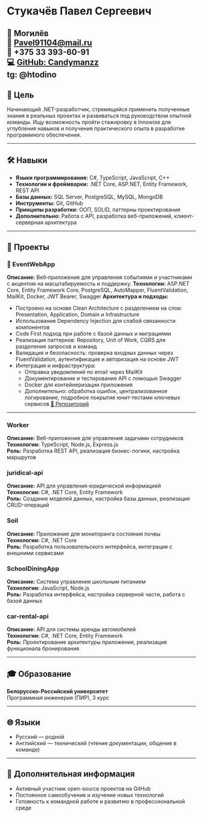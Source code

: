 # Стукачёв Павел Сергеевич

📍 Могилёв  
📧 [Pavel91104@mail.ru](mailto:Pavel91104@mail.ru)  
📱 +375 33 393-60-91  
💻 [GitHub: Candymanzz](https://github.com/Candymanzz)  
tg: @htodino
---

## 🎯 Цель

Начинающий .NET-разработчик, стремящийся применить полученные знания в реальных проектах и развиваться под руководством опытной команды. Ищу возможность пройти стажировку в Innowise для углубления навыков и получения практического опыта в разработке программного обеспечения.

---

## 🛠️ Навыки

- **Языки программирования:** C#, TypeScript, JavaScript, C++
- **Технологии и фреймворки:** .NET Core, ASP.NET, Entity Framework, REST API
- **Базы данных:** SQL Server, PostgreSQL, MySQL, MongoDB
- **Инструменты:** Git, GitHub
- **Принципы разработки:** ООП, SOLID, паттерны проектирования
- **Дополнительно:** Работа с API, разработка веб-приложений, клиент-серверная архитектура

---

## 💼 Проекты

### 🔹 EventWebApp
**Описание:** Веб‑приложение для управления событиями и участниками с акцентом на масштабируемость и поддержку.
**Технологии:** ASP.NET Core, Entity Framework Core, PostgreSQL, AutoMapper, FluentValidation, MailKit, Docker, JWT Bearer, Swagger
**Архитектура и подходы:**  
- Построено на основе Clean Architecture с разделением на слои: Presentation, Application, Domain и Infrastructure
- Использование Dependency Injection для слабой связанности компонентов
- Code First подход при работе с базой данных и миграциями
- Реализация паттернов: Repository, Unit of Work, CQRS для разделения запросов и команд
- Валидация и безопасность: проверка входных данных через FluentValidation, аутентификация и авторизация на основе JWT
- Интеграция и инфраструктура:
  - Отправка уведомлений по email через MailKit
  - Документирование и тестирование API c помощью Swagger
  - Docker для контейнеризации приложения
  - Дополнительно: обработка ошибок, централизованное логирование, подробное покрытие юнит‑тестами ключевых сервисов
[🔗 Репозиторий](https://github.com/Candymanzz/EventWebApp)

---

### Worker  
**Описание:** Веб-приложение для управления задачами сотрудников  
**Технологии:** TypeScript, Node.js, Express.js  
**Роль:** Разработка REST API, реализация бизнес-логики, настройка маршрутов

### juridical-api  
**Описание:** API для управления юридической информацией  
**Технологии:** C#, .NET Core, Entity Framework  
**Роль:** Создание моделей данных, настройка базы данных, реализация CRUD-операций

### Soil  
**Описание:** Приложение для мониторинга состояния почвы  
**Технологии:** C#, .NET Core  
**Роль:** Разработка пользовательского интерфейса, интеграция с внешними сервисами

### SchoolDiningApp  
**Описание:** Система управления школьным питанием  
**Технологии:** JavaScript, Node.js  
**Роль:** Разработка интерфейса, настройка серверной части, работа с базой данных

### car-rental-api  
**Описание:** API для системы аренды автомобилей  
**Технологии:** C#, .NET Core, Entity Framework  
**Роль:** Проектирование архитектуры приложения, реализация функционала бронирования

---

## 🎓 Образование

**Белорусско-Российский университет**  
Программная инженерия (ПИР), 3 курс

---

## 🌐 Языки

- Русский — родной  
- Английский — технический (чтение документации, общение в команде)

---

## 📌 Дополнительная информация

- Активный участник open-source проектов на GitHub  
- Постоянное самообучение и изучение новых технологий  
- Готовность к командной работе и развитию в профессиональной среде
